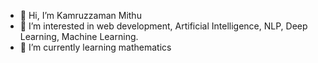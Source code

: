 - 👋 Hi, I’m Kamruzzaman Mithu
- 👀 I’m interested in web development, Artificial Intelligence, NLP, Deep Learning, Machine Learning.
- 🌱 I’m currently learning mathematics

